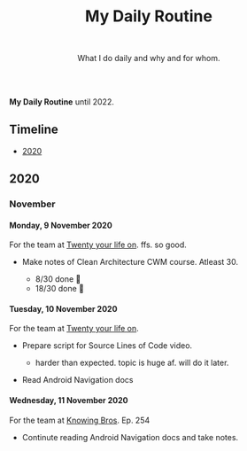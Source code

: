 
<h1 align="center">My Daily Routine</h1></br>

<p align="center">
What I do daily and why and for whom.
</p>
<br>

<br>

**My Daily Routine** until 2022.

## Timeline

- [2020](#2020)  

## 2020

### November

#### Monday, 9 November 2020

For the team at [Twenty your life on](https://www.iq.com/play/2ffkwt8zcns). ffs. so good.

- Make notes of Clean Architecture CWM course. Atleast 30.

    - 8/30 done 🐣
    - 18/30 done 🗿

#### Tuesday, 10 November 2020

For the team at [Twenty your life on](https://www.iq.com/play/2ffkwt8zcns).

- Prepare script for Source Lines of Code video.

    - harder than expected. topic is huge af. will do it later.

- Read Android Navigation docs 

#### Wednesday, 11 November 2020

For the team at [Knowing Bros](https://en.wikipedia.org/wiki/Knowing_Bros). Ep. 254

- Continute reading Android Navigation docs and take notes.